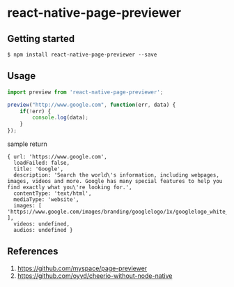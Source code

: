 
# react-native-page-previewer

## Getting started

`$ npm install react-native-page-previewer --save`

## Usage
```javascript
import preview from 'react-native-page-previewer';

preview("http://www.google.com", function(err, data) {
    if(!err) {
        console.log(data);
    }
});
```

sample return

```
{ url: 'https://www.google.com',
  loadFailed: false,
  title: 'Google',
  description: 'Search the world\'s information, including webpages, images, videos and more. Google has many special features to help you find exactly what you\'re looking for.',
  contentType: 'text/html',
  mediaType: 'website',
  images: [ 'https://www.google.com/images/branding/googlelogo/1x/googlelogo_white_background_color_272x92dp.png' ],
  videos: undefined,
  audios: undefined }
```
## References
1. https://github.com/myspace/page-previewer
2. https://github.com/oyyd/cheerio-without-node-native
